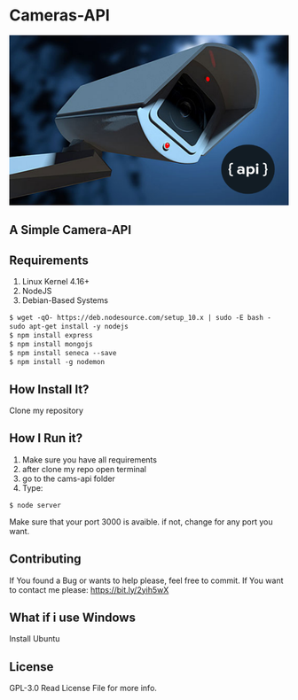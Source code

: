# Cameras-API
![alt text](https://github.com/vernieri/Cameras-API/blob/master/cams.png)

## A Simple Camera-API

## Requirements 

1. Linux Kernel 4.16+
2. NodeJS
3. Debian-Based Systems

```
$ wget -qO- https://deb.nodesource.com/setup_10.x | sudo -E bash - sudo apt-get install -y nodejs
$ npm install express
$ npm install mongojs
$ npm install seneca --save
$ npm install -g nodemon
```

## How Install It?

Clone my repository

## How I Run it?

1. Make sure you have all requirements
2. after clone my repo open terminal
3. go to the cams-api folder
4. Type:
```
$ node server
``` 
Make sure that your port 3000 is avaible.
if not, change for any port you want.

## Contributing

If You found a Bug or wants to help please, feel free to commit.
If You want to contact me please: https://bit.ly/2yih5wX

## What if i use Windows
Install Ubuntu 

## License
GPL-3.0
Read License File for more info.
